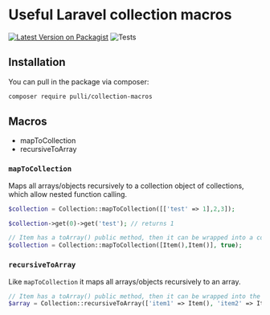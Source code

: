 # Useful Laravel collection macros

[![Latest Version on Packagist](https://img.shields.io/packagist/v/pulli/collection-macros.svg?style=flat-square)](https://packagist.org/packages/pulli/collection-macros)
![Tests](https://github.com/the-pulli/collection-macros/actions/workflows/ci.yml/badge.svg)

## Installation

You can pull in the package via composer:

``` bash
composer require pulli/collection-macros
```

## Macros

- mapToCollection
- recursiveToArray

### `mapToCollection`

Maps all arrays/objects recursively to a collection object of collections, which allow nested function calling.

```php
$collection = Collection::mapToCollection([['test' => 1],2,3]);

$collection->get(0)->get('test'); // returns 1

// Item has a toArray() public method, then it can be wrapped into a collection like this:
$collection = Collection::mapToCollection([Item(),Item()], true);
```

### `recursiveToArray`

Like `mapToCollection` it maps all arrays/objects recursively to an array.

```php
// Item has a toArray() public method, then it can be wrapped into the collection like this:
$array = Collection::recursiveToArray(['item1' => Item(), 'item2' => Item()]);
```

